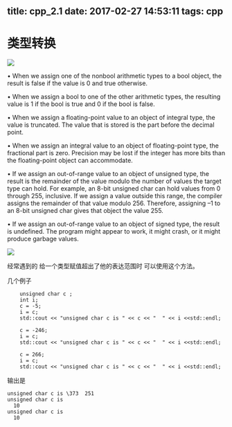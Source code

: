 title: cpp_2.1
date: 2017-02-27 14:53:11
tags: cpp
---

# 类型转换

![](/uploads/14881784087961.jpg)

• When we assign one of the nonbool arithmetic types to a bool object, the result is false if the value is 0 and true otherwise.

• When we assign a bool to one of the other arithmetic types, the resulting value is 1 if the bool is true and 0 if the bool is false.

• When we assign a floating-point value to an object of integral type, the value is truncated. The value that is stored is the part before the decimal point.

• When we assign an integral value to an object of floating-point type, the fractional part is zero. Precision may be lost if the integer has more bits than the floating-point object can accommodate.

• If we assign an out-of-range value to an object of unsigned type, the result is the remainder of the value modulo the number of values the target type can hold. For example, an 8-bit unsigned char can hold values from 0 through 255, inclusive. If we assign a value outside this range, the compiler assigns the remainder of that value modulo 256. Therefore, assigning –1 to an 8-bit unsigned char gives that object the value 255.

• If we assign an out-of-range value to an object of signed type, the result is undefined. The program might appear to work, it might crash, or it might produce garbage values.

![](/uploads/14881789121875.jpg)

经常遇到的 给一个类型赋值超出了他的表达范围时 可以使用这个方法。

几个例子 

~~~
    unsigned char c ;
    int i;
    c = -5;
    i = c;
    std::cout << "unsigned char c is " << c << "  " << i <<std::endl;
    
    c = -246;
    i = c;
    std::cout << "unsigned char c is " << c << "  " << i <<std::endl;
    
    c = 266;
    i = c;
    std::cout << "unsigned char c is " << c << "  " << i <<std::endl;
~~~

输出是

~~~
unsigned char c is \373  251
unsigned char c is 
  10
unsigned char c is 
  10
~~~



